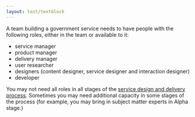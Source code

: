 ```yaml
---
layout: text/textblock
---
```

A team building a government service needs to have people with the following roles, either in the team or available to it:

-  service manager
-  product manager
-  delivery manager
-  user researcher
-  designers (content designer, service designer and interaction designer)
-  developer

You may not need all roles in all stages of the [service design and delivery process](../../service-design-delivery-process/). Sometimes you may need additional capacity in some stages of the process (for example, you may bring in subject matter experts in Alpha stage.)
